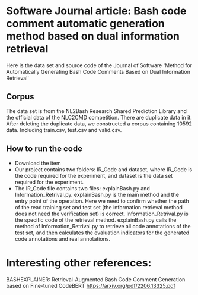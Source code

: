 # Software Journal article: Bash code comment automatic generation method based on dual information retrieval

Here is the data set and source code of the Journal of Software 'Method for Automatically Generating Bash Code Comments Based on Dual Information Retrieval'

## Corpus

The data set is from the NL2Bash Research Shared Prediction Library and the official data of the NLC2CMD competition. There are duplicate data in it. After deleting the duplicate data, we constructed a corpus containing 10592 data. Including train.csv, test.csv and valid.csv.

## How to run the code

- Download the item
- Our project contains two folders: IR_Code and dataset, where IR_Code is the code required for the experiment, and dataset is the data set required for the experiment.
- The IR_Code file contains two files: explainBash.py and Information_Retrival.py. explainBash.py is the main method and the entry point of the operation. Here we need to confirm whether the path of the read training set and test set (the information retrieval method does not need the verification set) is correct. Information_Retrival.py is the specific code of the retrieval method. explainBash.py calls the method of Information_Retrival.py to retrieve all code annotations of the test set, and then calculates the evaluation indicators for the generated code annotations and real annotations.


# Interesting other references:
BASHEXPLAINER: Retrieval-Augmented Bash Code Comment Generation based on Fine-tuned CodeBERT
https://arxiv.org/pdf/2206.13325.pdf
